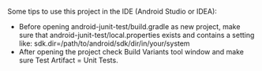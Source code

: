 
Some tips to use this project in the IDE (Android Studio or IDEA):

- Before opening android-junit-test/build.gradle as new project, make sure that android-junit-test/local.properties exists and contains a setting like:
  sdk.dir=/path/to/android/sdk/dir/in/your/system
- After opening the project check Build Variants tool window and make sure Test Artifact = Unit Tests.
